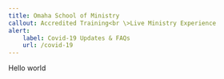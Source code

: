 ```yaml
---
title: Omaha School of Ministry
callout: Accredited Training<br \>Live Ministry Experience
alert:
    label: Covid-19 Updates & FAQs
    url: /covid-19
---
```


Hello world
